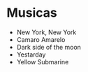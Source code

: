 # Musicas

* New York, New York
* Camaro Amarelo
* Dark side of the moon
* Yestarday
* Yellow Submarine


